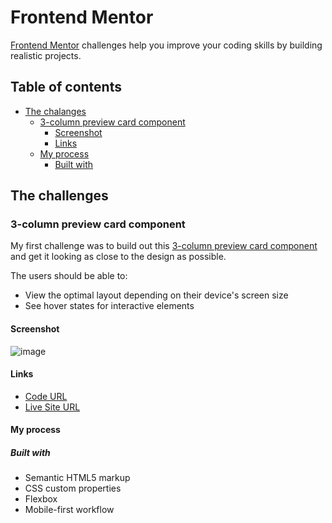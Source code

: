 # Frontend Mentor 

[Frontend Mentor](https://www.frontendmentor.io) challenges help you improve your coding skills by building realistic projects.

## Table of contents

- [The chalanges](#the-challanges)
  - [3-column preview card component](#3-column-preview-card-component)
    - [Screenshot](#screenshot)
    - [Links](#links)
  - [My process](#my-process)
    - [Built with](#built-with)
  

## The challenges

### 3-column preview card component

My first challenge was to build out this [3-column preview card component](https://www.frontendmentor.io/challenges/3column-preview-card-component-pH92eAR2-) and get it looking as close to the design as possible.

The users should be able to:

- View the optimal layout depending on their device's screen size
- See hover states for interactive elements

#### Screenshot

![image](./screenshot.jpg)

#### Links

- [Code URL](https://your-solution-url.com)
- [Live Site URL](https://your-live-site-url.com)

#### My process

##### Built with

- Semantic HTML5 markup
- CSS custom properties
- Flexbox
- Mobile-first workflow